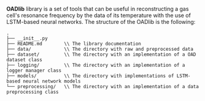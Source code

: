 **OADlib** library is a set of tools that can be useful in reconstructing a gas cell's resonance frequency by the data of its temperature with the use of LSTM-based neural networks. The structure of the OADlib is the following:
```text
.
├── __init__.py
├── README.md        \\ The library documentation
├── data/            \\ The directory with raw and preprocessed data
├── dataset/         \\ The directory with an implementation of a OAD dataset class
├── logging/         \\ The directory with an implementation of a logger manager class
├── models/          \\ The directory with implementations of LSTM-based neural network models
└── preprocessing/   \\ The directory with an implementation of a data preprocessing class
```
